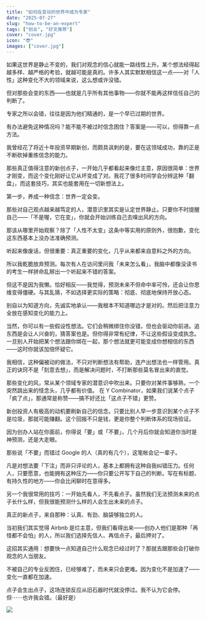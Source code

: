 ```yaml
---
title: "如何在变动的世界中成为专家"
date: "2025-07-27"
slug: "how-to-be-an-expert"
tags: ["创业", "好文推荐"]
cover: "cover.jpg"
icon: "😎"
images: ["cover.jpg"]
---
```

如果这世界是静止不变的，我们对观念的信心就能一路线性上升。某个想法经得起越多样、越严格的考验，就越可能是真的。许多人其实默默相信这一点——对「人性」这种变化不大的领域来说，这么想或许没错。



但对那些会变的东西——也就是几乎所有其他事物——你就不能再这样信任自己的判断了。



专家之所以会错，往往是因为他们精通的，是一个早已过期的世界。



有办法避免这种情况吗？能不能不被过时信念困住？答案是——可以，但得靠一点方法。



我曾经花了将近十年投资早期新创，而颇具讽刺的是，要在这领域成功，靠的正是不断砍掉重练信念的能力。



那些真正值得注意的新创点子，一开始几乎都看起来像烂主意，原因很简单：世界才刚变，而这个变化刚好让它从坏变成了对。我花了很多时间学会分辨这种「翻盘」，而这套技巧，其实也能套用在一切新想法上。



第一步，养成一种信念：世界一定会变。



那些对自己观点越来越笃定的人，潜意识里其实是认定世界静止。只要你不时提醒自己——「不是喔，它在变」，你就会开始训练自己去嗅出风的方向。



那该从哪里开始观察？除了「人性不太变」这条中等实用的原则外，很抱歉，变化这东西基本上没办法准确预测。



听起来像废话，但很重要：真正重要的变化，几乎从来都来自意料之外的方向。



所以我乾脆放弃预测。每次有人在访问里问我「未来怎么看」，我脑中都像没读书的考生一样拼命乱掰出一个听起来不错的答案。



但这不是因为我懒。恰好相反——我觉得，预测未来不但命中率可怜，还会让你思维变得僵硬。与其乱猜，不如选择更实际的策略：彻底、彻底地保持开放心态。



别自以为知道方向，先诚实地承认——我根本不知道哪边才是对的。然后把注意力全放在感知变化的能力上。



当然，你可以有一些假设性想法。它们会稍微绑住你没错，但也会驱动你前进。追东西是会让人兴奋的，猜答案也是。但你得非常有纪律，不让这些假设变成执念。
一旦别人开始把某个想法跟你绑在一起，那个想法就更可能变成你想相信的东西——这时你就该加倍怀疑它。



我相信，这种偏被动的做法，不只对判断想法有帮助，连产出想法也一样管用。真正的诀窍不是「刻意去想」，而是解决问题时，不打断那些莫名冒出来的直觉。



那些变化的风，常从某个领域专家的潜意识中吹出来。只要你对某件事够熟，一个突然跳出来的怪念头，几乎都有价值。
在 Y Combinator，如果我们说某个点子「疯了点」，那通常是称赞——搞不好还比「这点子不错」更赞。



新创投资人有极高的动机要刷新自己的信念。只要比别人早一步意识到某个点子不是垃圾，那就可能赚翻。这个回报不只是钱，更是你整个判断体系的现场验证。



因为创办人站在你面前，你得说「要」或「不要」，几个月后你就会知道你当时是神预测，还是大走眼。



那些说「不要」而错过 Google 的人（真的有几个），这笔帐会记一辈子。



凡是对想法要「下注」而非只评论的人，基本上都拥有这种自我纠错压力。任何人，只要愿意，也能拥有这种压力——你只要公开写下自己的判断。写在有标题、有持久性的地方——你会比闲聊时在意得多。



另一个我很常用的技巧：一开始先看人，不先看点子。虽然我们无法预测未来的点子长什么样，但我很能预测什么样的人会生出未来的点子。



真正的新点子，来自那种：认真、有劲、脑袋够独立的人。



当初我们其实觉得 Airbnb 是烂主意，但我们看得出来——创办人他们是那种「再怪都不会怕」的人，所以我们选择先信人、再信点子，最后押对了。



这招其实通用：想要快一点知道自己什么观念已经过时了？那就去跟那些会打破你观念的人当朋友。



不被自己的专业反困住，已经够难了，而未来只会更难。因为变化不是加速了——变化一直都在加速。



点子会生出点子，这场连锁反应从旧石器时代就没停过。我不认为它会停。
但⋯⋯也许我会错。（最好是）




![](https://prod-files-secure.s3.us-west-2.amazonaws.com/112d0858-5090-4d34-a606-b75eb8d65fd2/46476355-9cf3-4e99-9b7a-3531bc426380/1000202064.png?X-Amz-Algorithm=AWS4-HMAC-SHA256&X-Amz-Content-Sha256=UNSIGNED-PAYLOAD&X-Amz-Credential=ASIAZI2LB466QQ2TNRY3%2F20250808%2Fus-west-2%2Fs3%2Faws4_request&X-Amz-Date=20250808T233205Z&X-Amz-Expires=3600&X-Amz-Security-Token=IQoJb3JpZ2luX2VjEHYaCXVzLXdlc3QtMiJHMEUCIAupB5AfV4MPXDyYN9Aqo%2F0RJ0fHJWFo%2FugxGZO9RVr7AiEAn7FM%2B3Ix42DtY6SgG5GXMOVCq5lfGbgvIVH66Qs5hRUqiAQIr%2F%2F%2F%2F%2F%2F%2F%2F%2F%2F%2FARAAGgw2Mzc0MjMxODM4MDUiDBW2ut%2Bj3RyDzvNUGSrcA2pg%2BStJ%2FdbDjUknQ2PwszhuG8L5zpT7vwokw1xIopclSk6%2FADY4m7OSDGS9XgXLFqRvlmBpDZVj%2Byi5Njmw8a5Y6O21yxAixbDp0wKwmwZynpo%2BUXEbr2wyHxjX1gNimZYyUQr2LOc1VK0jl5GK9QP0E0EzUaACJgO32OsvQTxdsLEMqb%2FbVE%2FYxVT3su4%2FN6Z6iCvARD%2BBLPLrLA757FrE4bhd%2FI7F%2B1%2FF9qSGgVtbH082wgDVT2Ykl%2FCt4PexBeMDswE2ucfjB1T00cBhrWCJTHS2c4jUmcx%2BpVEtrlLT%2Bphyx%2BYO2BJUZ5RtVlcM3D2RVbSzrMs0F%2BZ7enLJwR5F%2BDOeIfIgx7lgcUfMrcOtYc71lesuQNwVAEDqOp3ysI%2FQb0idERkUvGjmRS20RaR8T7TuTX%2FPEK0%2B0yImcVK1%2F3ZvVrKdVsrAi%2FwAtAlGopQyhB%2F78AJV82DzFhq7larocFe7WMM4d6VaWxPuyaV9KrpsV%2Blsepwv1NRNLWnfplx%2FduCalgBxIMbbczwYnXhrwyP3vqFJ3M%2Bkd6NKwDTanvSfWMlyczQ0Lv2P8owgCWhbcOvssaxq7%2BUmBYwAz8HViuXFojXD%2FOB8hdJoLb4uCjlcW5IXOK0z%2FgxEMLTr2cQGOqUBlD0UHib9S0CW4%2BJysOUOX8g7uIXNDUHQKQ003LR5duqRqT55gB0qbHVEob4j55cVGr78%2FcVPMDNaGVfqym%2FMXv8MBpLKr%2Bcq%2FB4VwooBHFJWRxWMSHvE9WLVXzEKtGXtQkr%2FQW4xRGtHzp63NNUm6GiSWRZ3I2uMH2A6%2F%2BHxE9L%2FijnAqAhALNYdpBr3JNtjxXRPnSd6CtyS14mKMPgXOGN%2FuBAn&X-Amz-Signature=cc9515401c9d1bd77ee28fd59e3749dcd99cd51ce866769eb65a63a1f2cca06b&X-Amz-SignedHeaders=host&x-amz-checksum-mode=ENABLED&x-id=GetObject)

